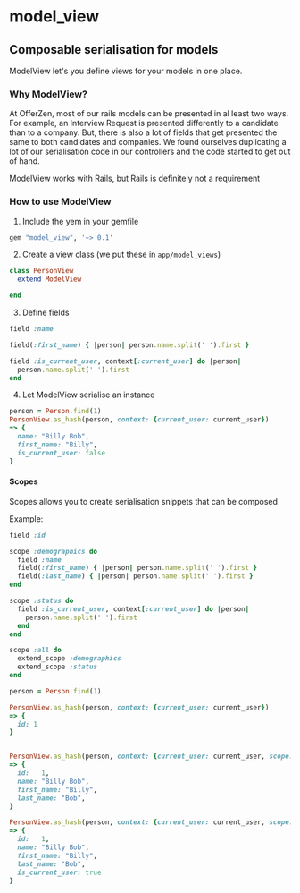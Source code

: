 # model_view
## Composable serialisation for models

ModelView let's you define views for your models in one place.

### Why ModelView?

At OfferZen, most of our rails models can be presented in al least two ways. For example, an Interview Request
is presented differently to a candidate than to a company. But, there is also a lot of fields that get presented
the same to both candidates and companies. We found ourselves duplicating a lot of our serialisation code in our
controllers and the code started to get out of hand.

ModelView works with Rails, but Rails is definitely not a requirement

### How to use ModelView

1) Include the yem in your gemfile
```ruby
gem "model_view", '~> 0.1'
```
2) Create a view class (we put these in `app/model_views`)

```ruby
class PersonView
  extend ModelView

end
```
3) Define fields

```ruby
field :name

field(:first_name) { |person| person.name.split(' ').first }

field :is_current_user, context[:current_user] do |person|
  person.name.split(' ').first
end
```
4) Let ModelView serialise an instance

```ruby
person = Person.find(1)
PersonView.as_hash(person, context: {current_user: current_user})
=> {
  name: "Billy Bob",
  first_name: "Billy",
  is_current_user: false
}
```

#### Scopes

Scopes allows you to create serialisation snippets that can be composed

Example:
```ruby
field :id

scope :demographics do
  field :name
  field(:first_name) { |person| person.name.split(' ').first }
  field(:last_name) { |person| person.name.split(' ').first }
end

scope :status do
  field :is_current_user, context[:current_user] do |person|
    person.name.split(' ').first
  end
end

scope :all do
  extend_scope :demographics
  extend_scope :status
end
```

```ruby
person = Person.find(1)

PersonView.as_hash(person, context: {current_user: current_user})
=> {
  id: 1
}


PersonView.as_hash(person, context: {current_user: current_user, scope: :demographics})
=> {
  id:   1,
  name: "Billy Bob",
  first_name: "Billy",
  last_name: "Bob",
}

PersonView.as_hash(person, context: {current_user: current_user, scope: :all})
=> {
  id:   1,
  name: "Billy Bob",
  first_name: "Billy",
  last_name: "Bob",
  is_current_user: true
}
```
